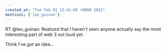 ```yaml
---
created_at: "Tue Feb 01 12:41:05 +0000 2022"
mentions: ['leo_guinan']
---
```


RT @leo_guinan: Realized that I haven't seen anyone actually say the most interesting part of web 3 out loud yet. 

Think I've got an idea…